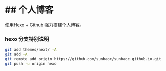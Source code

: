 # ## 个人博客  
使用Hexo + Github 强力搭建个人博客。


### hexo 分支特别说明
``` bash
git add themes/next/ -A
git add -A
git remote add origin https://github.com/sunbaoc/sunbaoc.github.io.git
git push -u origin hexo
``` 
